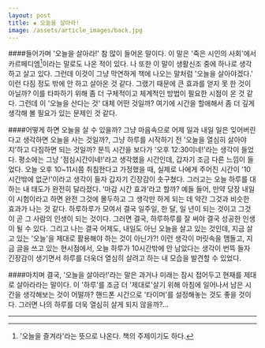 ```yaml
---  
layout: post  
title: ✚ 오늘을 살아라!  
image: /assets/article_images/back.jpg  
---  
```


####들어가며
'오늘을 살아라!' 참 많이 들어온 말이다. 이 말은 '죽은 시인의 사회'에서 카르페디엠[^1]이라는 말로도 나온 적이 있다. 나 또한 이 말이 생활신조 중에 하나로 생각하고 살고 있다. 그런데 이것이 그냥 막연하게 책에 나오는 말처럼 '오늘을 살아야겠다.' 이런 다짐 정도 밖에 안 하고 살아온 것 같다. 그랬기 때문에 큰 효과를 얻지 못 한 것이 아닐까? 이를 타파하기 위해 좀 더 구체적이고 체계적인 방법이 필요한 시점이 온 것 같다. 그런데 이 '오늘을 산다는 것' 대체 어떤 것일까? 여기에 시간을 할애해서 좀 더 깊게 생각해 볼 필요가 있는 문제인 것 같다.

####어떻게 하면 오늘을 살 수 있을까?
그냥 마음속으로 어제 일과 내일 일은 잊어버린다고 생각하면 오늘을 사는 것일까?, 그냥 하루를 시작하기 전 '오늘을 열심히 살아야지'하고 다짐하면 되는 것일까? 
 문득 시간을 보다가 '오후 12:30이네!'라는 생각이 들었다. 평소에는 그냥 '점심시간이네!'라고 생각했을 시간인데, 갑자기 조금 다른 느낌이 들었다. 오늘 오후 10~11시쯤 취침한다고 가정했을 때, 실제로 나에게 주어진 시간이 '10시간밖에 없군!'이라고 생각이 들자 갑자기 긴장감이 솟구쳤다. 그러고는 오늘 하루를 대하는 내 태도가 완전히 달라졌다. '마감 시간 효과'라고 할까? 예들 들어, 만약 당장 내일이 시험이라고 하면 완전 그것에 몰두하고 그 생각만 하게 되는 데 약간 그것과 비슷한 효과가 나는 것 같다. 
 하루하루가 모여서 결국 일주일, 한 달, 일 년이 되는 것이고 그것이 곧 그 사람의 인생이 되는 것이다. 그러면 결국, 하루하루를 잘 써야 결국 성공한 인생이 될 수 있다. 그리고 나는 결국 어제도, 내일도 아닌 오늘을 살고 있는 것인데, 지금 살고 있는 '오늘'을 제대로 활용해야 하는 것이 아닌가?! 이런 생각이 머릿속을 맴돌고, 지금 글을 쓰고 있는 현시점에서, 오늘 하루가 10시간밖에 안 남았다는 생각이 번뜩 들자 긴장감이 생기면서 하루를 더욱더 열심히 살려고 하는 내 모습을 발견할 수 있었다.

####마치며
결국, '오늘을 살아라!'라는 말은 과거나 미래는 잠시 접어두고 현재를 제대로 살아라라는 말이다. 이 '하루'를 조금 더 '제대로'살기 위해 아침에 일어나서 남은 시간을 생각해보는 것이 어떨까? 핸드폰 시간으로 '타이머'를 설정해놓는 것도 좋을 것이다. 그러면 나의 하루를 더욱 열심히 살게 되지 않을까?...

---  
[^1]: '오늘을 즐겨라'라는 뜻으로 나온다. 책의 주제이기도 하다.